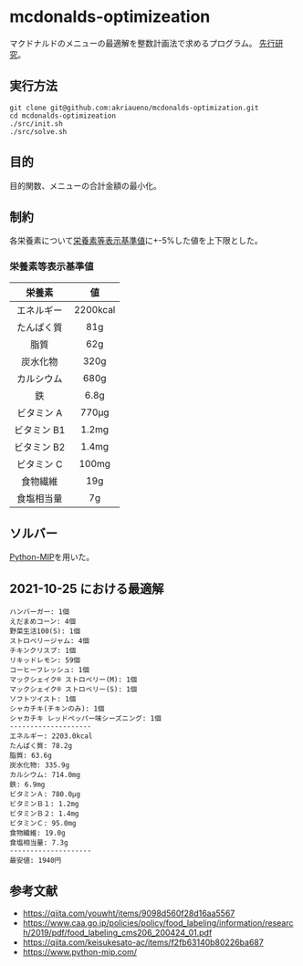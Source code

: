 # mcdonalds-optimizeation

マクドナルドのメニューの最適解を整数計画法で求めるプログラム。
[先行研究](https://qiita.com/youwht/items/9098d560f28d16aa5567)。

## 実行方法

```
git clone git@github.com:akriaueno/mcdonalds-optimization.git
cd mcdonalds-optimizeation
./src/init.sh
./src/solve.sh
```

## 目的

目的関数、メニューの合計金額の最小化。

## 制約

各栄養素について[栄養素等表示基準値](https://www.caa.go.jp/policies/policy/food_labeling/information/research/2019/pdf/food_labeling_cms206_200424_01.pdf)に+-5%した値を上下限とした。

### 栄養素等表示基準値

|   栄養素    |    値    |
| :---------: | :------: |
| エネルギー  | 2200kcal |
| たんぱく質  |   81g    |
|    脂質     |   62g    |
|  炭水化物   |   320g   |
| カルシウム  |   680g   |
|     鉄      |   6.8g   |
| ビタミン A  |  770μg   |
| ビタミン B1 |  1.2mg   |
| ビタミン B2 |  1.4mg   |
| ビタミン C  |  100mg   |
|  食物繊維   |   19g    |
| 食塩相当量  |    7g    |

## ソルバー

[Python-MIP](https://qiita.com/keisukesato-ac/items/f2fb63140b80226ba687)を用いた。

## 2021-10-25 における最適解

```
ハンバーガー: 1個
えだまめコーン: 4個
野菜生活100(S): 1個
ストロベリージャム: 4個
チキンクリスプ: 1個
リキッドレモン: 59個
コーヒーフレッシュ: 1個
マックシェイク® ストロベリー(M): 1個
マックシェイク® ストロベリー(S): 1個
ソフトツイスト: 1個
シャカチキ(チキンのみ): 1個
シャカチキ レッドペッパー味シーズニング: 1個
--------------------
エネルギー: 2203.0kcal
たんぱく質: 78.2g
脂質: 63.6g
炭水化物: 335.9g
カルシウム: 714.0mg
鉄: 6.9mg
ビタミンＡ: 780.0μg
ビタミンＢ１: 1.2mg
ビタミンＢ２: 1.4mg
ビタミンＣ: 95.0mg
食物繊維: 19.0g
食塩相当量: 7.3g
--------------------
最安値: 1940円
```

## 参考文献

- https://qiita.com/youwht/items/9098d560f28d16aa5567
- https://www.caa.go.jp/policies/policy/food_labeling/information/research/2019/pdf/food_labeling_cms206_200424_01.pdf
- https://qiita.com/keisukesato-ac/items/f2fb63140b80226ba687
- https://www.python-mip.com/
